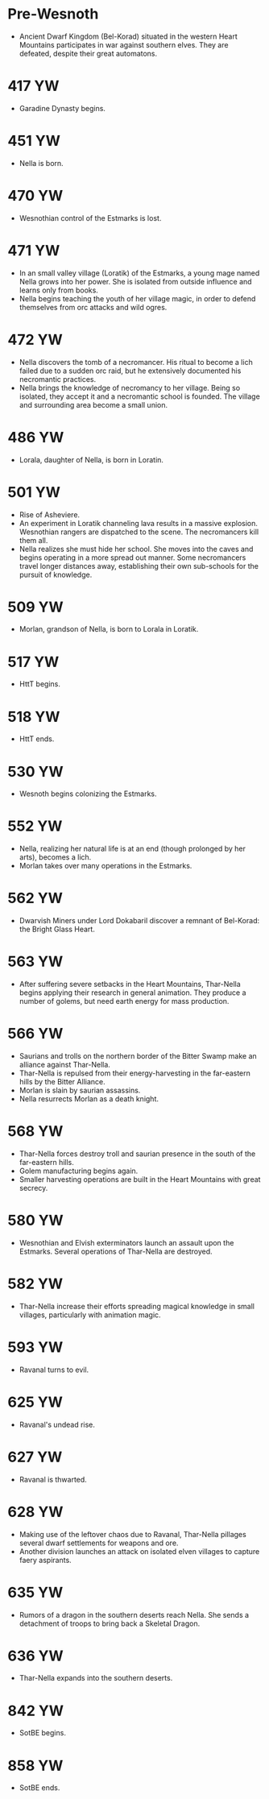 # Pre-Wesnoth
* Ancient Dwarf Kingdom (Bel-Korad) situated in the western Heart Mountains participates in war against southern elves. They are defeated, despite their great automatons.

# 417 YW
* Garadine Dynasty begins.

# 451 YW
* Nella is born.

# 470 YW
* Wesnothian control of the Estmarks is lost.

# 471 YW
* In an small valley village (Loratik) of the Estmarks, a young mage named Nella grows into her power. She is isolated from outside influence and learns only from books.
* Nella begins teaching the youth of her village magic, in order to defend themselves from orc attacks and wild ogres.

# 472 YW
* Nella discovers the tomb of a necromancer. His ritual to become a lich failed due to a sudden orc raid, but he extensively documented his necromantic practices.
* Nella brings the knowledge of necromancy to her village. Being so isolated, they accept it and a necromantic school is founded. The village and surrounding area become a small union.

# 486 YW
* Lorala, daughter of Nella, is born in Loratin.

# 501 YW
* Rise of Asheviere.
* An experiment in Loratik channeling lava results in a massive explosion. Wesnothian rangers are dispatched to the scene. The necromancers kill them all.
* Nella realizes she must hide her school. She moves into the caves and begins operating in a more spread out manner. Some necromancers travel longer distances away, establishing their own sub-schools for the pursuit of knowledge.

# 509 YW
* Morlan, grandson of Nella, is born to Lorala in Loratik.

# 517 YW
* HttT begins.

# 518 YW
* HttT ends.

# 530 YW
* Wesnoth begins colonizing the Estmarks.

# 552 YW
* Nella, realizing her natural life is at an end (though prolonged by her arts), becomes a lich.
* Morlan takes over many operations in the Estmarks.

# 562 YW
* Dwarvish Miners under Lord Dokabaril discover a remnant of Bel-Korad: the Bright Glass Heart.

# 563 YW
* After suffering severe setbacks in the Heart Mountains, Thar-Nella begins applying their research in general animation. They produce a number of golems, but need earth energy for mass production.

# 566 YW
* Saurians and trolls on the northern border of the Bitter Swamp make an alliance against Thar-Nella.
* Thar-Nella is repulsed from their energy-harvesting in the far-eastern hills by the Bitter Alliance.
* Morlan is slain by saurian assassins.
* Nella resurrects Morlan as a death knight.

# 568 YW
* Thar-Nella forces destroy troll and saurian presence in the south of the far-eastern hills.
* Golem manufacturing begins again.
* Smaller harvesting operations are built in the Heart Mountains with great secrecy.

# 580 YW
* Wesnothian and Elvish exterminators launch an assault upon the Estmarks. Several operations of Thar-Nella are destroyed.

# 582 YW
* Thar-Nella increase their efforts spreading magical knowledge in small villages, particularly with animation magic.

# 593 YW
* Ravanal turns to evil.

# 625 YW
* Ravanal's undead rise.

# 627 YW
* Ravanal is thwarted.

# 628 YW
* Making use of the leftover chaos due to Ravanal, Thar-Nella pillages several dwarf settlements for weapons and ore.
* Another division launches an attack on isolated elven villages to capture faery aspirants.

# 635 YW
* Rumors of a dragon in the southern deserts reach Nella. She sends a detachment of troops to bring back a Skeletal Dragon.

# 636 YW
* Thar-Nella expands into the southern deserts.

# 842 YW
* SotBE begins.

# 858 YW
* SotBE ends.

